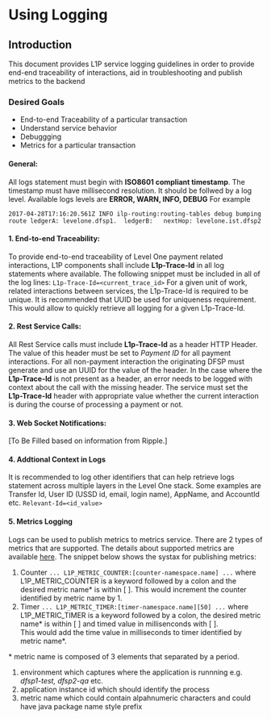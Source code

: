 # Using Logging

## Introduction
This document provides L1P service logging guidelines in order to provide end-end traceability of interactions, aid in troubleshooting and publish metrics to the backend

### Desired Goals
* End-to-end Traceability of a particular transaction
* Understand service behavior
* Debuggging
* Metrics for a particular transaction

#### General:
All logs statement must begin with **ISO8601 compliant timestamp**.  The timestamp must have millisecond resolution.  It should be follwed by a log level.  Available logs levels are 
**ERROR, WARN, INFO, DEBUG**  For example
```
2017-04-28T17:16:20.561Z INFO ilp-routing:routing-tables debug bumping route ledgerA: levelone.dfsp1.  ledgerB:   nextHop: levelone.ist.dfsp2
```
#### 1. End-to-end Traceability:  
To provide end-to-end traceability of Level One payment related interactions, L1P components shall include **L1p-Trace-Id** in all log statements where available.  The following
snippet must be included in all of the log lines: `L1p-Trace-Id=<current_trace_id>` For a given unit of work, related interactions between services,
the L1p-Trace-Id is required to be unique.  It is recommended that UUID be used for uniqueness requirement.  This would allow to quickly retrieve
all logging for a given L1p-Trace-Id.    
 
#### 2. Rest Service Calls:  
All Rest Service calls must include **L1p-Trace-Id** as a header HTTP Header.  The value of this header must be set to *Payment ID* for all payment interactions.
For all non-payment interaction the originating DFSP must generate and use an UUID for the value of the header.  In the case where the **L1p-Trace-Id** is not present
as a header, an error needs to be logged with context about the call with the missing header.  The service must set the **L1p-Trace-Id** header with appropriate value 
whether the current interaction is during the course of processing a payment or not.

#### 3. Web Socket Notifications:  
[To Be Filled based on information from Ripple.]

#### 4. Addtional Context in Logs
It is recommended to log other identifiers that can help retrieve logs statement across multiple layers in the Level One stack. 
Some examples are Transfer Id, User ID (USSD id, email, login name), AppName, and AccountId etc.  `Relevant-Id=<id_value>`
  
#### 5. Metrics Logging
Logs can be used to publish metrics to metrics service.  There are 2 types of metrics that are supported.  The details about supported
metrics are available [here](https://github.com/LevelOneProject/interop-metrics-ui/blob/master/available-metrics.md).  The snippet below shows the systax for publishing metrics:
  
  1. Counter
    ```
    ... L1P_METRIC_COUNTER:[counter-namespace.name] ...
    ```
    where L1P_METRIC_COUNTER is a keyword followed by a colon and the desired metric name* is within [ ].  This would increment the 
    counter identified by metric name by 1.
  1. Timer
    ```
    ... L1P_METRIC_TIMER:[timer-namespace.name][50] ...
    ```
    where L1P_METRIC_TIMER is a keyword followed by a colon, the desired metric name* is within [ ] and timed value in millisenconds with [ ].  
    This would add the time value in milliseconds to timer identified by metric name*.

  \* metric name is composed of 3 elements that separated by a period.  
  1. environment which captures where the application is runnning e.g. _dfsp1-test, dfsp2-qa_ etc.
  1. application instance id which should identify the process
  1. metric name which could contain alpahnumeric characters and could have java package name style prefix
